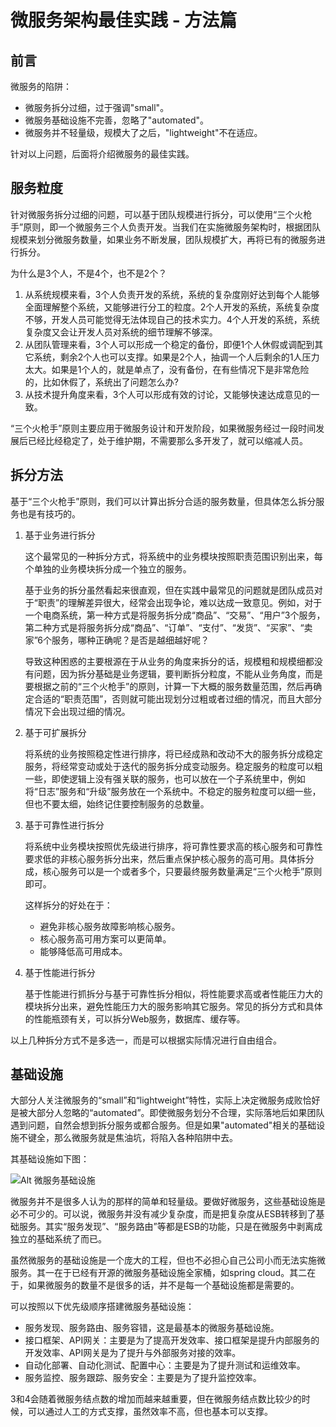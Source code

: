 # 微服务架构最佳实践 - 方法篇

## 前言

微服务的陷阱：

- 微服务拆分过细，过于强调"small"。
- 微服务基础设施不完善，忽略了"automated"。
- 微服务并不轻量级，规模大了之后，"lightweight"不在适应。
  

针对以上问题，后面将介绍微服务的最佳实践。

## 服务粒度

针对微服务拆分过细的问题，可以基于团队规模进行拆分，可以使用“三个火枪手”原则，即一个微服务三个人负责开发。当我们在实施微服务架构时，根据团队规模来划分微服务数量，如果业务不断发展，团队规模扩大，再将已有的微服务进行拆分。

为什么是3个人，不是4个，也不是2个？

1. 从系统规模来看，3个人负责开发的系统，系统的复杂度刚好达到每个人能够全面理解整个系统，又能够进行分工的粒度。2个人开发的系统，系统复杂度不够，开发人员可能觉得无法体现自己的技术实力。4个人开发的系统，系统复杂度又会让开发人员对系统的细节理解不够深。
2. 从团队管理来看，3个人可以形成一个稳定的备份，即便1个人休假或调配到其它系统，剩余2个人也可以支撑。如果是2个人，抽调一个人后剩余的1人压力太大。如果是1个人的，就是单点了，没有备份，在有些情况下是非常危险的，比如休假了，系统出了问题怎么办?
3. 从技术提升角度来看，3个人可以形成有效的讨论，又能够快速达成意见的一致。
   
“三个火枪手”原则主要应用于微服务设计和开发阶段，如果微服务经过一段时间发展后已经比经稳定了，处于维护期，不需要那么多开发了，就可以缩减人员。

## 拆分方法

基于“三个火枪手”原则，我们可以计算出拆分合适的服务数量，但具体怎么拆分服务也是有技巧的。

1. 基于业务进行拆分
   
   这个最常见的一种拆分方式，将系统中的业务模块按照职责范围识别出来，每个单独的业务模块拆分成一个独立的服务。

   基于业务的拆分虽然看起来很直观，但在实践中最常见的问题就是团队成员对于“职责”的理解差异很大，经常会出现争论，难以达成一致意见。例如，对于一个电商系统，第一种方式是将服务拆分成“商品”、“交易”、“用户”3个服务，第二种方式是将服务拆分成“商品”、“订单”、“支付”、“发货”、“买家”、“卖家”6个服务，哪种正确呢？是否是越细越好呢？

   导致这种困惑的主要根源在于从业务的角度来拆分的话，规模粗和规模细都没有问题，因为拆分基础是业务逻辑，要判断拆分粒度，不能从业务角度，而是要根据之前的“三个火枪手”的原则，计算一下大概的服务数量范围，然后再确定合适的“职责范围”，否则就可能出现划分过粗或者过细的情况，而且大部分情况下会出现过细的情况。

2. 基于可扩展拆分

   将系统的业务按照稳定性进行排序，将已经成熟和改动不大的服务拆分成稳定服务，将经常变动或处于迭代的服务拆分成变动服务。稳定服务的粒度可以粗一些，即使逻辑上没有强关联的服务，也可以放在一个子系统里中，例如将“日志”服务和“升级”服务放在一个系统中。不稳定的服务粒度可以细一些，但也不要太细，始终记住要控制服务的总数量。

3. 基于可靠性进行拆分

   将系统中业务模块按照优先级进行排序，将可靠性要求高的核心服务和可靠性要求低的非核心服务拆分出来，然后重点保护核心服务的高可用。具体拆分成，核心服务可以是一个或者多个，只要最终服务数量满足“三个火枪手”原则即可。

   这样拆分的好处在于：

   - 避免非核心服务故障影响核心服务。
   - 核心服务高可用方案可以更简单。
   - 能够降低高可用成本。

4. 基于性能进行拆分
   
   基于性能进行抓拆分与基于可靠性拆分相似，将性能要求高或者性能压力大的模块拆分出来，避免性能压力大的服务影响其它服务。常见的拆分方式和具体的性能瓶颈有关，可以拆分Web服务，数据库、缓存等。

以上几种拆分方式不是多选一，而是可以根据实际情况进行自由组合。

## 基础设施

大部分人关注微服务的“small”和“lightweight”特性，实际上决定微服务成败恰好是被大部分人忽略的“automated”。即使微服务划分不合理，实际落地后如果团队遇到问题，自然会想到拆分服务或都合服务。但是如果"automated"相关的基础设施不键全，那么微服务就是焦油坑，将陷入各种陷阱中去。

其基础设施如下图：

![Alt 微服务基础设施](1028-1.png)

微服务并不是很多人认为的那样的简单和轻量级。要做好微服务，这些基础设施是必不可少的。可以说，微服务并没有减少复杂度，而是把复杂度从ESB转移到了基础服务。其实“服务发现”、“服务路由”等都是ESB的功能，只是在微服务中剥离成独立的基础系统了而已。

虽然微服务的基础设施是一个庞大的工程，但也不必担心自己公司小而无法实施微服务。其一在于已经有开源的微服务基础设施全家桶，如spring cloud。其二在于，如果微服务的数量不是很多的话，并不是每一个基础设施都是需要的。

可以按照以下优先级顺序搭建微服务基础设施：
- 服务发现、服务路由、服务容错，这是最基本的微服务基础设施。
- 接口框架、API网关：主要是为了提高开发效率、接口框架是提升内部服务的开发效率、API网关是为了提升与外部服务对接的效率。
- 自动化部署、自动化测试、配置中心：主要是为了提升测试和运维效率。
- 服务监控、服务跟踪、服务安全：主要是为了提升监控效率。

3和4会随着微服务结点数的增加而越来越重要，但在微服务结点数比较少的时候，可以通过人工的方式支撑，虽然效率不高，但也基本可以支撑。